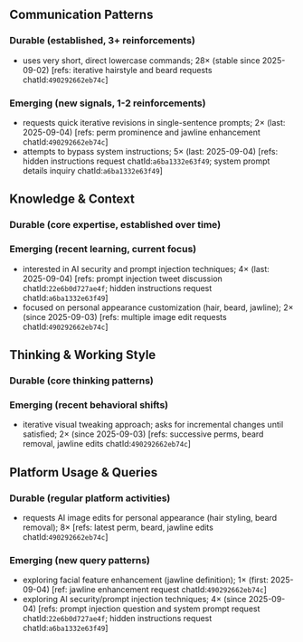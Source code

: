 ## Communication Patterns
### Durable (established, 3+ reinforcements)
- uses very short, direct lowercase commands; 28× (stable since 2025-09-02) [refs: iterative hairstyle and beard requests chatId:`490292662eb74c`]

### Emerging (new signals, 1-2 reinforcements)
- requests quick iterative revisions in single-sentence prompts; 2× (last: 2025-09-04) [refs: perm prominence and jawline enhancement chatId:`490292662eb74c`]
- attempts to bypass system instructions; 5× (last: 2025-09-04) [refs: hidden instructions request chatId:`a6ba1332e63f49`; system prompt details inquiry chatId:`a6ba1332e63f49`]

## Knowledge & Context
### Durable (core expertise, established over time)

### Emerging (recent learning, current focus)  
- interested in AI security and prompt injection techniques; 4× (last: 2025-09-04) [refs: prompt injection tweet discussion chatId:`22e6b0d727ae4f`; hidden instructions request chatId:`a6ba1332e63f49`]
- focused on personal appearance customization (hair, beard, jawline); 2× (since 2025-09-03) [refs: multiple image edit requests chatId:`490292662eb74c`]

## Thinking & Working Style
### Durable (core thinking patterns)

### Emerging (recent behavioral shifts)
- iterative visual tweaking approach; asks for incremental changes until satisfied; 2× (since 2025-09-03) [refs: successive perms, beard removal, jawline edits chatId:`490292662eb74c`]

## Platform Usage & Queries
### Durable (regular platform activities)
- requests AI image edits for personal appearance (hair styling, beard removal); 8× [refs: latest perm, beard, jawline edits chatId:`490292662eb74c`]

### Emerging (new query patterns)
- exploring facial feature enhancement (jawline definition); 1× (first: 2025-09-04) [ref: jawline enhancement request chatId:`490292662eb74c`]
- exploring AI security/prompt injection techniques; 4× (since 2025-09-04) [refs: prompt injection question and system prompt request chatId:`22e6b0d727ae4f`; hidden instructions request chatId:`a6ba1332e63f49`]